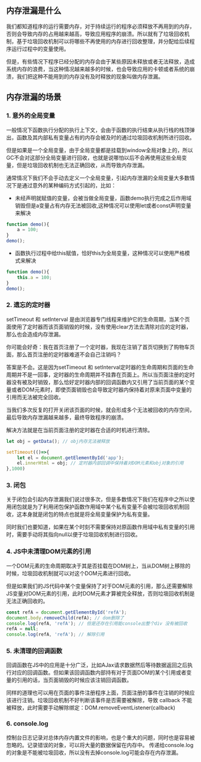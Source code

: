 ## 内存泄漏是什么
我们都知道程序的运行需要内存，对于持续运行的程序必须释放不再用到的内存，否则会导致内存的占用越来越高，导致应用程序的崩溃。所以就有了垃圾回收机制，基于垃圾回收机制可以将哪些不再使用的内存进行回收整理，并分配给后续程序运行过程中的变量使用。

但是，有些情况下程序已经分配的内存会由于某些原因未释放或者无法释放，造成系统内存的浪费，当这种情况越来越多的时候，也会导致应用的卡顿或者系统的崩溃，我们把这种不能用到的内存没有及时释放的现象叫做内存泄漏。

## 内存泄漏的场景

### 1. 意外的全局变量
一般情况下函数执行分配的执行上下文，会由于函数的执行结束从执行栈的栈顶弹出，函数及其内部私有变量占有的内存会被及时的通过垃圾回收机制所进行回收。

但是如果是一个全局变量，由于全局变量都是挂载到window全局对象上的，所以GC不会对这部分全局变量进行回收，也就是说哪怕以后不会再使用这些全局变量，但是垃圾回收机制也无法正确回收，从而导致内存泄漏。

通常情况下我们不会手动去定义一个全局变量，引起内存泄漏的全局变量大多数情况下是通过意外的某种编码方式引起的，比如：
+ 未经声明就赋值的变量，会被当做全局变量，函数demo执行完成之后作用域销毁但是a变量占有内存无法被回收,这种情况可以使用let或者const声明变量来解决
```js
function demo(){
	a = 100;
}
demo();
```

+ 函数执行过程中给this赋值，恰好this为全局变量，这种情况可以使用严格模式来解决
```js
function demo(){
	this.a = 100;
}
demo();
```

### 2. 遗忘的定时器
setTimeout 和 setInterval 是由浏览器专门线程来维护它的生命周期，当某个页面使用了定时器而该页面销毁的时候，没有使用clear方法去清除对应的定时器，那么也会造成内存泄漏。

你可能会好奇：我在首页注册了一个定时器，我现在注销了首页切换到了购物车页面，那么首页注册的定时器难道不会自己注销吗？

答案是不会。这是因为setTimeout 和 setInterval定时器的生命周期和页面的生命周期并不是一回事，定时器的生命周期并不挂靠在页面上。所以当页面注册的定时器没有被及时销毁，那么恰好定时器内部的回调函数内又引用了当前页面的某个变量或者DOM元素时，即使页面销毁也会导致定时器内保持着对原来页面中变量的引用而无法被完全回收。

当我们多次反复的打开关闭该页面的时候，就会形成多个无法被回收的内存空间，最后导致内存泄漏越来越多，最终导致程序的崩溃。

解决方法就是在当前页面注册的定时器在合适的时机进行清除。
```js
let obj = getData(); // obj内存无法被释放

setTimeout(()=>{
	let el = document.getElementById('app');
	el.innerHtml = obj; // 定时器内部回调中保持着对DOM元素和obj对象的引用
},1000)
```

### 3. 闭包
关于闭包会引起内存泄漏我们说过很多次，但是多数情况下我们在程序中之所以使用闭包就是为了利用闭包保护函数作用域中某个私有变量不会被垃圾回收机制回收，这本身就是闭包的特点也就是将全局变量保护为私有变量。

同时我们也要知道，如果在某个时刻不需要保持对原函数作用域中私有变量的引用时，需要手动将其指向null以便于垃圾回收机制进行回收。

### 4. JS中未清理DOM元素的引用
一个DOM元素的生命周期取决于其是否挂载在DOM树上，当从DOM树上移除的时候，垃圾回收机制就可以对这个DOM元素进行回收。

但是如果我们的JS代码中某个变量保持了对于DOM元素的引用，那么还需要解除JS变量对DOM元素的引用，此时DOM元素才算被完全释放，否则垃圾回收机制是无法正确回收的。

```js
const refA = document.getElementById('refA');
document.body.removeChild(refA); // dom删除了
console.log(refA, 'refA'); // 但是还存在引用能console出整个div 没有被回收
refA = null;
console.log(refA, 'refA'); // 解除引用
```

### 5. 未清理的回调函数
回调函数在JS中的应用是十分广泛，比如AJax请求数据然后等待数据返回之后执行对应的回调函数。但如果该回调函数内部持有对于页面DOM的某个引用或者变量的引用的话，当页面销毁的时候应该注销回调函数。

同样的道理也可以用在页面的事件注册程序上面，页面注册的事件在注销的时候应该进行注销。垃圾回收机制不好判断该事件是否需要被解除，导致 callback 不能被释放，此时需要手动解除绑定：DOM.removeEventListener(callback)

### 6. console.log
控制台日志记录对总体内存内置文件的影响，也是个重大的问题，同时也是容易被忽略的。记录错误的对象，可以将大量的数据保留在内存中。
传递给console.log的对象是不能被垃圾回收，所以没有去掉console.log可能会存在内存泄漏。

